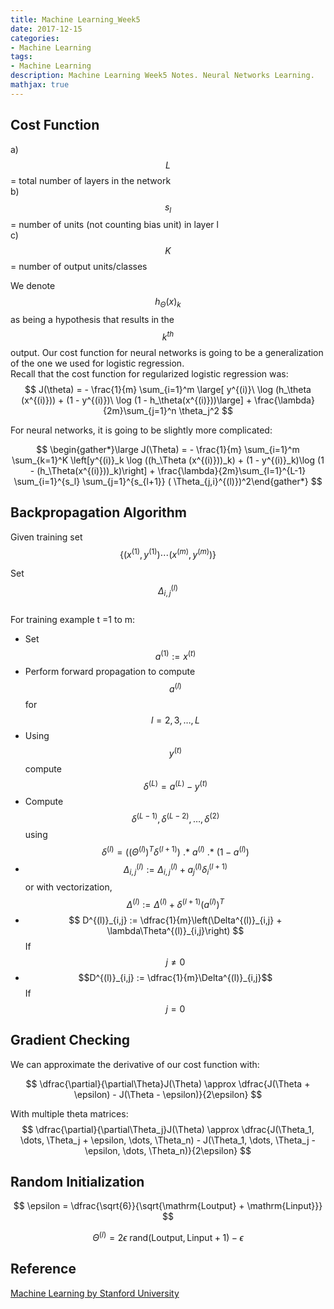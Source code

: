 ```yaml
---
title: Machine Learning_Week5
date: 2017-12-15
categories:
- Machine Learning
tags: 
- Machine Learning
description: Machine Learning Week5 Notes. Neural Networks Learning.
mathjax: true
---
```

## Cost Function  
a) $$L$$= total number of layers in the network  
b) $$s_l$$ = number of units (not counting bias unit) in layer l  
c) $$K$$= number of output units/classes  

We denote $$h_\Theta(x)_k$$ as being a hypothesis that results in the $$k^{th}$$ output.
Our cost function for neural networks is going to be a generalization of the one we used for logistic regression.  
Recall that the cost function for regularized logistic regression was:  
$$ J(\theta) = - \frac{1}{m} \sum_{i=1}^m \large[ y^{(i)}\ \log (h_\theta (x^{(i)})) + (1 - y^{(i)})\ \log (1 - h_\theta(x^{(i)}))\large] + \frac{\lambda}{2m}\sum_{j=1}^n \theta_j^2 $$  

For neural networks, it is going to be slightly more complicated:  

$$ \begin{gather*}\large J(\Theta) = - \frac{1}{m} \sum_{i=1}^m \sum_{k=1}^K \left[y^{(i)}_k \log ((h_\Theta (x^{(i)}))_k) + (1 - y^{(i)}_k)\log (1 - (h_\Theta(x^{(i)}))_k)\right] + \frac{\lambda}{2m}\sum_{l=1}^{L-1} \sum_{i=1}^{s_l} \sum_{j=1}^{s_{l+1}} ( \Theta_{j,i}^{(l)})^2\end{gather*} $$  

## Backpropagation Algorithm  

Given training set $$ \lbrace (x^{(1)}, y^{(1)}) \cdots (x^{(m)}, y^{(m)})\rbrace $$  

Set $$\Delta^{(l)}_{i,j}$$  
For training example t =1 to m:  
- Set $$a^{(1)} := x^{(t)}$$  
- Perform forward propagation to compute $$a^{(l)}$$ for $$l=2,3,…,L$$  
- Using $$y^{(t)}$$ compute $$\delta^{(L)} = a^{(L)} - y^{(t)}$$  
- Compute $$\delta^{(L-1)}, \delta^{(L-2)},\dots,\delta^{(2)}$$ using $$\delta^{(l)} = ((\Theta^{(l)})^T \delta^{(l+1)})\ .*\ a^{(l)}\ .*\ (1 - a^{(l)})$$  
- $$\Delta^{(l)}_{i,j} := \Delta^{(l)}_{i,j} + a_j^{(l)} \delta_i^{(l+1)}$$ or with vectorization, $$\Delta^{(l)} := \Delta^{(l)} + \delta^{(l+1)}(a^{(l)})^T$$  
- $$ D^{(l)}_{i,j} := \dfrac{1}{m}\left(\Delta^{(l)}_{i,j} + \lambda\Theta^{(l)}_{i,j}\right) $$ If $$j≠0$$   
- $$D^{(l)}_{i,j} := \dfrac{1}{m}\Delta^{(l)}_{i,j}$$  If $$j=0$$  

## Gradient Checking  

We can approximate the derivative of our cost function with:  

$$ \dfrac{\partial}{\partial\Theta}J(\Theta) \approx \dfrac{J(\Theta + \epsilon) - J(\Theta - \epsilon)}{2\epsilon} $$  

With multiple theta matrices:  
$$ \dfrac{\partial}{\partial\Theta_j}J(\Theta) \approx \dfrac{J(\Theta_1, \dots, \Theta_j + \epsilon, \dots, \Theta_n) - J(\Theta_1, \dots, \Theta_j - \epsilon, \dots, \Theta_n)}{2\epsilon} $$  

## Random Initialization  

$$ \epsilon = \dfrac{\sqrt{6}}{\sqrt{\mathrm{Loutput} + \mathrm{Linput}}} $$  

$$ \Theta^{(l)} =  2 \epsilon \; \mathrm{rand}(\mathrm{Loutput}, \mathrm{Linput} + 1)    - \epsilon $$  

## Reference
[Machine Learning by Stanford University](https://www.coursera.org/learn/machine-learning/resources/EcbzQ)



